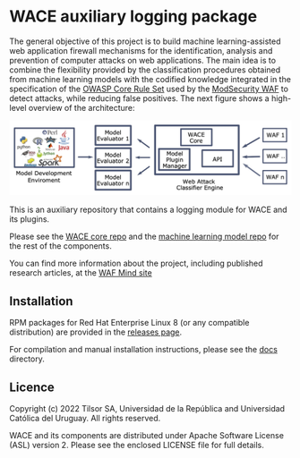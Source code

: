 # WACE auxiliary logging package

The general objective of this project is to build machine
learning-assisted web application firewall mechanisms for the
identification, analysis and prevention of computer attacks on web
applications. The main idea is to combine the flexibility provided by
the classification procedures obtained from machine learning models
with the codified knowledge integrated in the specification of the
[OWASP Core Rule Set](https://coreruleset.org/) used by the [ModSecurity WAF](https://www.modsecurity.org/) to detect attacks, while
reducing false positives. The next figure shows a high-level
overview of the architecture:

![WACE architecture overview](https://github.com/tilsor/ModSecIntl_wace_core/blob/main/docs/images/architecture.jpg?raw=true "WACE architecture overview")

This is an auxiliary repository that contains a logging module for
WACE and its plugins.

Please see the [WACE core
repo](https://github.com/tilsor/ModSecIntl_wace_core) and the [machine
learning model
repo](https://github.com/tilsor/ModSecIntl_roberta_model) for the rest
of the components.

You can find more information about the project, including published
research articles, at the [WAF Mind
site](https://www.fing.edu.uy/inco/proyectos/wafmind)

## Installation
RPM packages for Red Hat Enterprise Linux 8 (or any compatible
distribution) are provided in the [releases
page](https://github.com/tilsor/ModSecIntl_wace_core/releases).

For compilation and manual installation instructions, please see the
[docs](https://github.com/tilsor/ModSecIntl_wace_core/tree/main/docs) directory.

## Licence
Copyright (c) 2022 Tilsor SA, Universidad de la República and
Universidad Católica del Uruguay. All rights reserved.

WACE and its components are distributed under Apache Software License
(ASL) version 2. Please see the enclosed LICENSE file for full
details.

